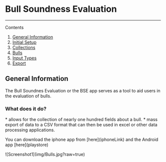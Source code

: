 # Bull Soundness Evaluation

* * *

Contents

1.  [General Information](#GenInfo)
2.  [Initial Setup](#Setup)
3.  [Collections](google.com)
4.  [Bulls](google.com)
5.  [Input Types](google.com)
6.  [Export](google.com)





<h2 id="GenInfo">General Information</h2>
The Bull Soundnes Evaluation or the BSE app serves as a tool to aid users in the evaluation of bulls.
<h3>What does it do?</h3>
* allows for the collection of nearly one hundred fields about a bull.
* mass export of data to a CSV format that can then be used in excel or other data processing applications.
<p> You can download the iphone app from [here](iphoneLink) and the Android app [here](playstore)</p>
![Screenshot1](img/Bulls.jpg?raw=true)
